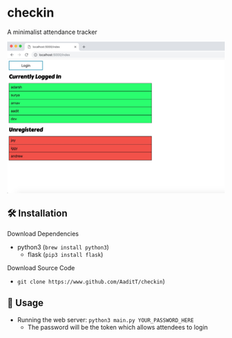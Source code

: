 # checkin
A minimalist attendance tracker

![smokey](img/preview.jpeg)

## 🛠 Installation

Download Dependencies
 - python3 (``brew install python3``)
   - flask (``pip3 install flask``)

Download Source Code
 - ``git clone https://www.github.com/AaditT/checkin``)
 
 ## 🔑 Usage
 - Running the web server: ``python3 main.py YOUR_PASSWORD_HERE``
   - The password will be the token which allows attendees to login
